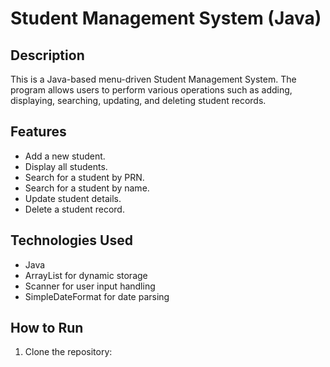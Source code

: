 # Student Management System (Java)

## Description
This is a Java-based menu-driven Student Management System. The program allows users to perform various operations such as adding, displaying, searching, updating, and deleting student records.

## Features
- Add a new student.
- Display all students.
- Search for a student by PRN.
- Search for a student by name.
- Update student details.
- Delete a student record.

## Technologies Used
- Java
- ArrayList for dynamic storage
- Scanner for user input handling
- SimpleDateFormat for date parsing

## How to Run
1. Clone the repository:
